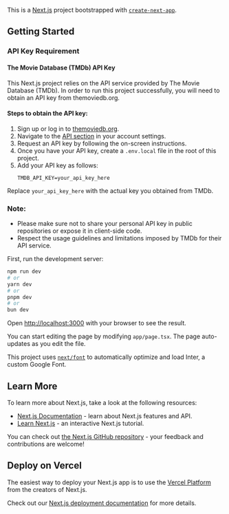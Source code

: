 This is a [Next.js](https://nextjs.org/) project bootstrapped with [`create-next-app`](https://github.com/vercel/next.js/tree/canary/packages/create-next-app).

## Getting Started

### API Key Requirement

#### The Movie Database (TMDb) API Key

This Next.js project relies on the API service provided by The Movie Database (TMDb). In order to run this project successfully, you will need to obtain an API key from themoviedb.org.

#### Steps to obtain the API key:

1. Sign up or log in to [themoviedb.org](https://www.themoviedb.org/).
2. Navigate to the [API section](https://www.themoviedb.org/settings/api) in your account settings.
3. Request an API key by following the on-screen instructions.
4. Once you have your API key, create a `.env.local` file in the root of this project.
5. Add your API key as follows:
   ```
   TMDB_API_KEY=your_api_key_here
   ```

Replace `your_api_key_here` with the actual key you obtained from TMDb.

### Note:

- Please make sure not to share your personal API key in public repositories or expose it in client-side code.
- Respect the usage guidelines and limitations imposed by TMDb for their API service.



First, run the development server:

```bash
npm run dev
# or
yarn dev
# or
pnpm dev
# or
bun dev
```

Open [http://localhost:3000](http://localhost:3000) with your browser to see the result.

You can start editing the page by modifying `app/page.tsx`. The page auto-updates as you edit the file.

This project uses [`next/font`](https://nextjs.org/docs/basic-features/font-optimization) to automatically optimize and load Inter, a custom Google Font.

## Learn More

To learn more about Next.js, take a look at the following resources:

- [Next.js Documentation](https://nextjs.org/docs) - learn about Next.js features and API.
- [Learn Next.js](https://nextjs.org/learn) - an interactive Next.js tutorial.

You can check out [the Next.js GitHub repository](https://github.com/vercel/next.js/) - your feedback and contributions are welcome!

## Deploy on Vercel

The easiest way to deploy your Next.js app is to use the [Vercel Platform](https://vercel.com/new?utm_medium=default-template&filter=next.js&utm_source=create-next-app&utm_campaign=create-next-app-readme) from the creators of Next.js.

Check out our [Next.js deployment documentation](https://nextjs.org/docs/deployment) for more details.



